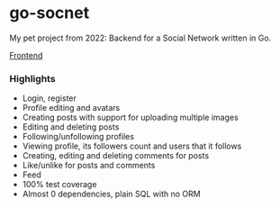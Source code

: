 # go-socnet

My pet project from 2022: Backend for a Social Network written in Go. 

[Frontend](https://github.com/k0marov/socnet-frontend)

### Highlights

- Login, register
- Profile editing and avatars
- Creating posts with support for uploading multiple images
- Editing and deleting posts
- Following/unfollowing profiles
- Viewing profile, its followers count and users that it follows
- Creating, editing and deleting comments for posts
- Like/unlike for posts and comments
- Feed
- 100% test coverage
- Almost 0 dependencies, plain SQL with no ORM

